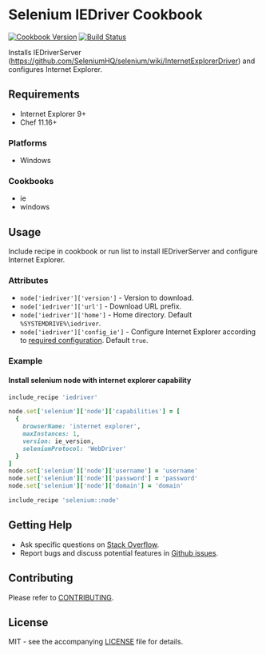 # Selenium IEDriver Cookbook

[![Cookbook Version](http://img.shields.io/cookbook/v/iedriver.svg?style=flat-square)][supermarket]
[![Build Status](http://img.shields.io/travis/dhoer/chef-iedriver.svg?style=flat-square)][travis]

[supermarket]: https://supermarket.chef.io/cookbooks/iedriver
[travis]: https://travis-ci.org/dhoer/chef-iedriver

Installs IEDriverServer (https://github.com/SeleniumHQ/selenium/wiki/InternetExplorerDriver) and 
configures Internet Explorer.

## Requirements

- Internet Explorer 9+
- Chef 11.16+

### Platforms

- Windows

### Cookbooks

- ie 
- windows

## Usage

Include recipe in cookbook or run list to install IEDriverServer and configure Internet Explorer.

### Attributes

- `node['iedriver']['version']` - Version to download.
- `node['iedriver']['url']` -  Download URL prefix.
- `node['iedriver']['home']` - Home directory. Default `%SYSTEMDRIVE%\iedriver`.
- `node['iedriver']['config_ie']` - Configure Internet Explorer according to 
[required configuration](https://github.com/SeleniumHQ/selenium/wiki/InternetExplorerDriver#required-configuration).
Default `true`.

### Example

#### Install selenium node with internet explorer capability

```ruby
include_recipe 'iedriver'

node.set['selenium']['node']['capabilities'] = [
  {
    browserName: 'internet explorer',
    maxInstances: 1,
    version: ie_version,
    seleniumProtocol: 'WebDriver'
  }
]
node.set['selenium']['node']['username'] = 'username'
node.set['selenium']['node']['password'] = 'password'
node.set['selenium']['node']['domain'] = 'domain'

include_recipe 'selenium::node'
```

## Getting Help

- Ask specific questions on [Stack Overflow](http://stackoverflow.com/questions/tagged/ie+webdriver).
- Report bugs and discuss potential features in [Github issues](https://github.com/dhoer/chef-iedriver/issues).

## Contributing

Please refer to [CONTRIBUTING](https://github.com/dhoer/chef-iedriver/blob/master/CONTRIBUTING.md).

## License

MIT - see the accompanying [LICENSE](https://github.com/dhoer/chef-iedriver/blob/master/LICENSE.md) file for details.
